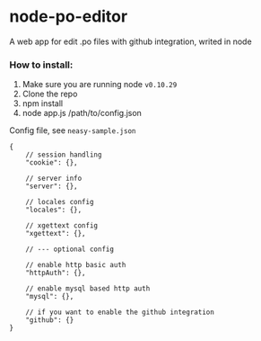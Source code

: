 node-po-editor
==============

A web app for edit .po files with github integration, writed in node

### How to install:
1. Make sure you are running node `v0.10.29`
2. Clone the repo
3. npm install
4. node app.js /path/to/config.json

Config file, see `neasy-sample.json`

````
{
    // session handling
    "cookie": {},
    
    // server info
    "server": {},
    
    // locales config
    "locales": {},
    
    // xgettext config
    "xgettext": {},
    
    // --- optional config
    
    // enable http basic auth
    "httpAuth": {},
    
    // enable mysql based http auth
    "mysql": {},

    // if you want to enable the github integration
    "github": {}
}
````
